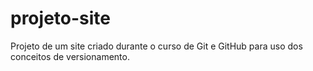 # projeto-site
 Projeto de um site criado durante o curso de Git e GitHub para uso dos conceitos de versionamento.
